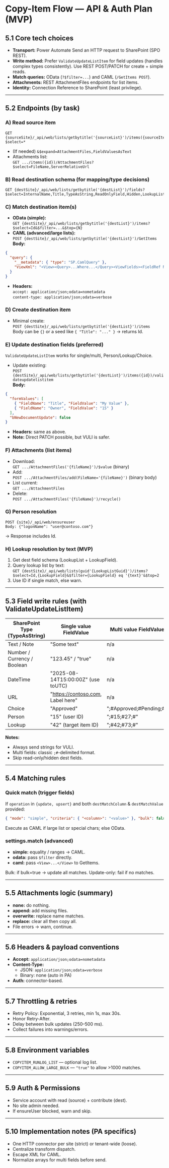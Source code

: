 # Copy-Item Flow — API & Auth Plan (MVP)

## 5.1 Core tech choices

- **Transport:** Power Automate Send an HTTP request to SharePoint (SPO REST).
- **Write method:** Prefer `ValidateUpdateListItem` for field updates (handles complex types consistently). Use REST POST/PATCH for create + simple reads.
- **Match queries:** OData (`?$filter=...`) and CAML (`/GetItems POST`).
- **Attachments:** REST AttachmentFiles endpoints for list items.
- **Identity:** Connection Reference to SharePoint (least privilege).

---

## 5.2 Endpoints (by task)

### A) Read source item

```
GET {sourceSite}/_api/web/lists/getbytitle('{sourceList}')/items({sourceItemId})?$select=*
```

- (If needed) `&$expand=AttachmentFiles,FieldValuesAsText`
- Attachments list:  
  `GET .../items({id})/AttachmentFiles?$select=FileName,ServerRelativeUrl`

### B) Read destination schema (for mapping/type decisions)

```
GET {destSite}/_api/web/lists/getbytitle('{destList}')/fields?$select=InternalName,Title,TypeAsString,ReadOnlyField,Hidden,LookupList,LookupField,AllowMultipleValues
```

### C) Match destination item(s)

- **OData (simple):**  
  `GET {destSite}/_api/web/lists/getbytitle('{destList}')/items?$select=Id&$filter=...&$top={N}`
- **CAML (advanced/large lists):**  
  `POST {destSite}/_api/web/lists/getbytitle('{destList}')/GetItems`  
  **Body:**

```json
{
  "query": {
    "__metadata": { "type": "SP.CamlQuery" },
    "ViewXml": "<View><Query>...Where...</Query><ViewFields><FieldRef Name='ID'/></ViewFields><RowLimit>200</RowLimit></ViewXml>"
  }
}
```

- **Headers:**  
  `accept: application/json;odata=nometadata`  
  `content-type: application/json;odata=verbose`

### D) Create destination item

- Minimal create:  
  `POST {destSite}/_api/web/lists/getbytitle('{destList}')/items`  
  Body can be `{}` or a seed like `{ "Title": "..." }` → returns Id.

### E) Update destination fields (preferred)

`ValidateUpdateListItem` works for single/multi, Person/Lookup/Choice.

- Update existing:  
  `POST {destSite}/_api/web/lists/getbytitle('{destList}')/items({id})/validateupdatelistitem`  
  **Body:**

```json
{
  "formValues": [
    { "FieldName": "Title", "FieldValue": "My Value" },
    { "FieldName": "Owner", "FieldValue": "15" }
  ],
  "bNewDocumentUpdate": false
}
```

- **Headers:** same as above.  
- **Note:** Direct PATCH possible, but VULI is safer.

### F) Attachments (list items)

- Download:  
  `GET .../AttachmentFiles('{fileName}')/$value` (binary)  
- Add:  
  `POST .../AttachmentFiles/add(FileName='{fileName}')` (binary body)  
- List current:  
  `GET .../AttachmentFiles`  
- Delete:  
  `POST .../AttachmentFiles('{fileName}')/recycle()`

### G) Person resolution

```
POST {site}/_api/web/ensureuser
Body: {"logonName": "user@contoso.com"}
```
→ Response includes Id.

### H) Lookup resolution by text (MVP)

1. Get dest field schema (LookupList + LookupField).  
2. Query lookup list by text:  
   `GET {destSite}/_api/web/lists(guid'{LookupListGuid}')/items?$select=Id,{LookupField}&$filter={LookupField} eq '{text}'&$top=2`  
3. Use ID if single match, else warn.

---

## 5.3 Field write rules (with ValidateUpdateListItem)

| SharePoint Type (TypeAsString) | Single value FieldValue            | Multi value FieldValue              |
|--------------------------------|-------------------------------------|--------------------------------------|
| Text / Note                    | "Some text"                        | n/a                                  |
| Number / Currency / Boolean    | "123.45" / "true"                   | n/a                                  |
| DateTime                       | "2025-08-14T15:00:00Z" (use toUTC) | n/a                                  |
| URL                            | "https://contoso.com, Label here"   | n/a                                  |
| Choice                         | "Approved"                         | ";#Approved;#Pending;#"              |
| Person                         | "15" (user ID)                      | ";#15;#27;#"                         |
| Lookup                         | "42" (target item ID)               | ";#42;#73;#"                         |

**Notes:**
- Always send strings for VULI.
- Multi fields: classic `;#`-delimited format.
- Skip read-only/hidden dest fields.

---

## 5.4 Matching rules

### Quick match (trigger fields)

If `operation` in `{update, upsert}` and both `destMatchColumn` & `destMatchValue` provided:

```json
{ "mode": "simple", "criteria": { "<column>": "<value>" }, "bulk": false, "expectation": "single" }
```

Execute as CAML if large list or special chars; else OData.

### settings.match (advanced)

- **simple:** equality / ranges → CAML.  
- **odata:** pass `$filter` directly.  
- **caml:** pass `<View>...</View>` to GetItems.

Bulk: if bulk=true → update all matches. Update-only: fail if no matches.

---

## 5.5 Attachments logic (summary)

- **none:** do nothing.  
- **append:** add missing files.  
- **overwrite:** replace name matches.  
- **replace:** clear all then copy all.  
- File errors → warn, continue.

---

## 5.6 Headers & payload conventions

- **Accept:** `application/json;odata=nometadata`
- **Content-Type:**  
  - JSON: `application/json;odata=verbose`  
  - Binary: none (auto in PA)
- **Auth:** connector-based.

---

## 5.7 Throttling & retries

- Retry Policy: Exponential, 3 retries, min 1s, max 30s.  
- Honor Retry-After.  
- Delay between bulk updates (250–500 ms).  
- Collect failures into warnings/errors.

---

## 5.8 Environment variables

- `COPYITEM_RUNLOG_LIST` — optional log list.  
- `COPYITEM_ALLOW_LARGE_BULK` — `"true"` to allow >1000 matches.

---

## 5.9 Auth & Permissions

- Service account with read (source) + contribute (dest).  
- No site admin needed.  
- If ensureUser blocked, warn and skip.

---

## 5.10 Implementation notes (PA specifics)

- One HTTP connector per site (strict) or tenant-wide (loose).  
- Centralize transform dispatch.  
- Escape XML for CAML.  
- Normalize arrays for multi fields before send.
